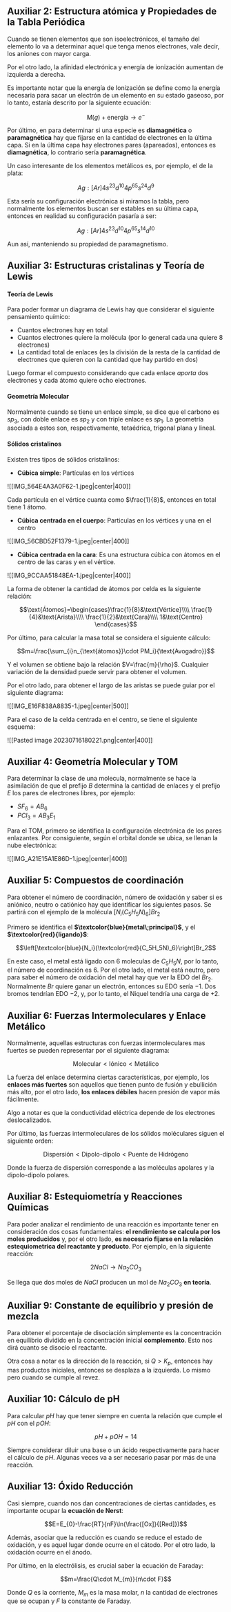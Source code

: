 
## Auxiliar 2: Estructura atómica y Propiedades de la Tabla Periódica 

Cuando se tienen elementos que son isoelectrónicos, el tamaño del elemento lo va a determinar aquel que tenga menos electrones, vale decir, los aniones con mayor carga. 

Por el otro lado, la afinidad electrónica y energía de ionización aumentan de izquierda a derecha. 

Es importante notar que la energía de Ionización se define como la energía necesaria para sacar un electrón de un elemento en su estado gaseoso, por lo tanto, estaría descrito por la siguiente ecuación: 

$$M(g)+\text{energía}\to e^-$$

Por último, en para determinar si una especie es **diamagnética** o **paramagnética** hay que fijarse en la cantidad de electrones en la última capa. Si en la última capa hay electrones pares (apareados), entonces es **diamagnética**, lo contrario sería **paramagnética**. 

Un caso interesante de los elementos metálicos es, por ejemplo, el de la plata: 

$$Ag: [Ar]4s^23d^{10}4p^65s^24d^9$$

Esta sería su configuración electrónica si miramos la tabla, pero normalmente los elementos buscan ser estables en su última capa, entonces en realidad su configuración pasaría a ser: 

$$Ag: [Ar]4s^23d^{10}4p^65s^14d^{10}$$

Aun así, manteniendo su propiedad de paramagnetismo. 


## Auxiliar 3: Estructuras cristalinas y Teoría de Lewis 

#### Teoría de Lewis 

Para poder formar un diagrama de Lewis hay que considerar el siguiente pensamiento químico: 

- Cuantos electrones hay en total 
- Cuantos electrones quiere la molécula (por lo general cada una quiere 8 electrones) 
- La cantidad total de enlaces (es la división de la resta de la cantidad de electrones que quieren con la cantidad que hay partido en dos)

Luego formar el compuesto considerando que cada enlace *aporta* dos electrones y cada átomo quiere ocho electrones. 

#### Geometría Molecular 

Normalmente cuando se tiene un enlace simple, se dice que el carbono es $sp_3$, con doble enlace es $sp_2$ y con triple enlace es $sp_1$. La geometría asociada a estos son, respectivamente, tetaédrica, trigonal plana y lineal. 

#### Sólidos cristalinos 

Existen tres tipos de sólidos cristalinos: 

- **Cúbica simple**: Partículas en los vértices

![[IMG_564E4A3A0F62-1.jpeg|center|400]]

Cada partícula en el vértice cuanta como $\frac{1}{8}$, entonces en total tiene $1$ átomo. 

- **Cúbica centrada en el cuerpo**: Particulas en los vértices y una en el centro

![[IMG_56CBD52F1379-1.jpeg|center|400]]

- **Cúbica centrada en la cara**: Es una estructura cúbica con átomos en el centro de las caras y en el vértice. 

![[IMG_9CCAA51848EA-1.jpeg|center|400]]

La forma de obtener la cantidad de átomos por celda es la siguiente relación: 

$$\text{Átomos}=\begin{cases}\frac{1}{8}&\text{Vértice}\\\\  
\frac{1}{4}&\text{Arista}\\\\ 
\frac{1}{2}&\text{Cara}\\\\
1&\text{Centro}
\end{cases}$$

Por último, para calcular la masa total se considera el siguiente cálculo: 

$$m=\frac{\sum_{i}n_{\text{átomos}}\cdot PM_i}{\text{Avogadro}}$$

Y el volumen se obtiene bajo la relación $V=\frac{m}{\rho}$. Cualquier variación de la densidad puede servir para obtener el volumen. 

Por el otro lado, para obtener el largo de las aristas se puede guiar por el siguiente diagrama: 

![[IMG_E16F838A8835-1.jpeg|center|500]]

Para el caso de la celda centrada en el centro, se tiene el siguiente esquema: 

![[Pasted image 20230716180221.png|center|400]]



## Auxiliar 4: Geometría Molecular y TOM 

Para determinar la clase de una molecula, normalmente se hace la asimilación de que el prefijo $B$ determina la cantidad de enlaces y el prefijo $E$ los pares de electrones libres, por ejemplo: 

- $SF_6=AB_6$
- $PCl_3=AB_3E_1$


Para el TOM, primero se identifica la configuración electrónica de los pares enlazantes. Por consiguiente, según el orbital donde se ubica, se llenan la nube electrónica: 

![[IMG_A21E15A1E86D-1.jpeg|center|400]]






## Auxiliar 5: Compuestos de coordinación 

Para obtener el número de coordinación, número de oxidación y saber si es aniónico, neutro o catiónico hay que identificar los siguientes pasos. Se partirá con el ejemplo de la molécula $\left[N_i(C_5H_5N)_6\right]Br_2$ 

Primero se identifica el **$\textcolor{blue}{metal\;principal}$**, y el **$\textcolor{red}{ligando}$**: 

$$\left[\textcolor{blue}{N_i}(\textcolor{red}{C_5H_5N)_6}\right]Br_2$$

En este caso, el metal está ligado con 6 moleculas de $C_5H_5N$, por lo tanto, el número de coordinación es $6$. Por el otro lado, el metal está neutro, pero para saber el número de oxidación del metal hay que ver la EDO del $Br_2$. Normalmente $Br$ quiere ganar un electrón, entonces su EDO sería $-1$. Dos bromos tendrían EDO $-2$, y, por lo tanto, el Niquel tendría una carga de $+2$. 


## Auxiliar 6: Fuerzas Intermoleculares y Enlace Metálico 

Normalmente, aquellas estructuras con fuerzas intermoleculares mas fuertes se pueden representar por el siguiente diagrama: 

$$\text{Molecular}<\text{Iónico}<\text{Metálico}$$

La fuerza del enlace determina ciertas características, por ejemplo, los **enlaces más fuertes** son aquellos que tienen punto de fusión y ebullición más alto, por el otro lado, **los enlaces débiles** hacen presión de vapor más fácilmente. 

Algo a notar es que la conductividad eléctrica depende de los electrones deslocalizados. 

Por último, las fuerzas intermoleculares de los sólidos moléculares siguen el siguiente orden: 

$$\text{Dispersión}<\text{Dipolo-dipolo}<\text{Puente de Hidrógeno}$$

Donde la fuerza de dispersión corresponde a las moléculas apolares y la dipolo-dipolo polares. 



## Auxiliar 8: Estequiometría y Reacciones Químicas 

Para poder analizar el rendimiento de una reacción es importante tener en consideración dos cosas fundamentales: **el rendimiento se calcula por los moles producidos** y, por el otro lado, **es necesario fijarse en la relación estequiometrica del reactante y producto**. Por ejemplo, en la siguiente reacción: 

$$2NaCl\to Na_2CO_3$$

Se llega que dos moles de $NaCl$ producen un mol de $Na_2CO_3$ **en teoría**. 



## Auxiliar 9: Constante de equilibrio y presión de mezcla 

Para obtener el porcentaje de disociación simplemente es la concentración en equilibrio dividido en la concentración inicial **complemento**. Esto nos dirá cuanto se disocio el reactante. 

Otra cosa a notar es la dirección de la reacción, si $Q>K_p$, entonces hay mas productos iniciales, entonces se desplaza a la izquierda. Lo mismo pero cuando se cumple al revez. 


## Auxiliar 10: Cálculo de pH

Para calcular $pH$ hay que tener siempre en cuenta la relación que cumple el $pH$ con el $pOH$: 

$$pH+pOH=14$$

Siempre considerar diluir una base o un ácido respectivamente para hacer el cálculo de $pH$. Algunas veces va a ser necesario pasar por más de una reacción. 


## Auxiliar 13: Óxido Reducción 

Casi siempre, cuando nos dan concentraciones de ciertas cantidades, es importante ocupar la **ecuación de Nerst**: 

$$E=E_{0}-\frac{RT}{nF}\ln(\frac{[Ox]}{[Red]})$$

Además, asociar que la reducción es cuando se reduce el estado de oxidación, y es aquel lugar donde ocurre en el cátodo. Por el otro lado, la oxidación ocurre en el ánodo. 

Por último, en la electrólisis, es crucial saber la ecuación de Faraday: 

$$m=\frac{Q\cdot M_{m}}{n\cdot F}$$

Donde $Q$ es la corriente, $M_m$ es la masa molar, $n$ la cantidad de electrones que se ocupan y $F$ la constante de Faraday. 